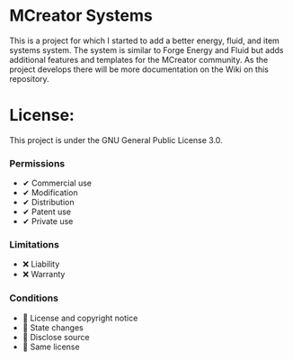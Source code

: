 # MCreator Systems
This is a project for which I started to add a better energy, fluid, and item systems system. The system is similar to Forge Energy and Fluid but adds additional features and templates for the MCreator community. As the project develops there will be more documentation on the Wiki on this repository.

# License:
This project is under the GNU General Public License 3.0.
### Permissions
- ✔ Commercial use
- ✔ Modification
- ✔ Distribution
- ✔ Patent use
- ✔ Private use
### Limitations
- ❌ Liability
- ❌ Warranty
### Conditions
- 🔷 License and copyright notice
- 🔷 State changes
- 🔷 Disclose source
- 🔷 Same license
